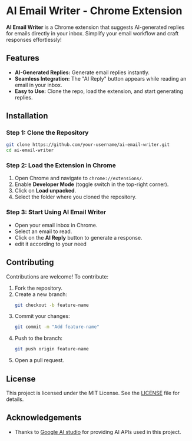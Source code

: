 # AI Email Writer - Chrome Extension  

**AI Email Writer** is a Chrome extension that suggests AI-generated replies for emails directly in your inbox. Simplify your email workflow and craft responses effortlessly!  

## Features  
- **AI-Generated Replies:** Generate email replies instantly.  
- **Seamless Integration:** The "AI Reply" button appears while reading an email in your inbox.  
- **Easy to Use:** Clone the repo, load the extension, and start generating replies.  

## Installation  

### Step 1: Clone the Repository  
```bash  
git clone https://github.com/your-username/ai-email-writer.git  
cd ai-email-writer  
```  

### Step 2: Load the Extension in Chrome  
1. Open Chrome and navigate to `chrome://extensions/`.  
2. Enable **Developer Mode** (toggle switch in the top-right corner).  
3. Click on **Load unpacked**.  
4. Select the folder where you cloned the repository.  

### Step 3: Start Using AI Email Writer  
- Open your email inbox in Chrome.  
- Select an email to read.  
- Click on the **AI Reply** button to generate a response.
- edit it according to your need


## Contributing  
Contributions are welcome! To contribute:  
1. Fork the repository.  
2. Create a new branch:  
   ```bash  
   git checkout -b feature-name  
   ```  
3. Commit your changes:  
   ```bash  
   git commit -m "Add feature-name"  
   ```  
4. Push to the branch:  
   ```bash  
   git push origin feature-name  
   ```  
5. Open a pull request.  

## License  
This project is licensed under the MIT License. See the [LICENSE](LICENSE) file for details.  

## Acknowledgements  
- Thanks to [Google AI studio]((https://aistudio.google.com/)) for providing AI APIs used in this project.  
```
